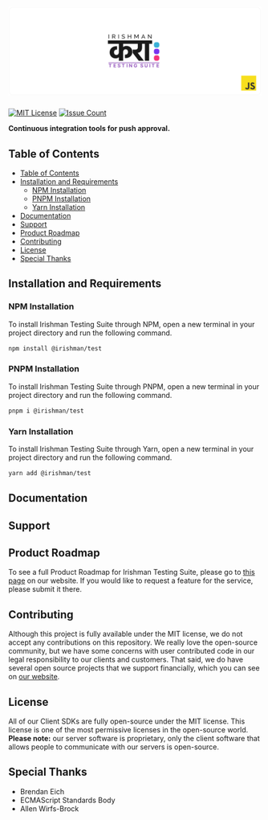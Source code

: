 # ![Irishman Testing Suite's JavaScript SDK](https://raw.githubusercontent.com/irishman-cloud/test-javascript/master/.github/banner.svg)

[![MIT License](https://img.shields.io/github/license/irishman-cloud/test-javascript)](https://github.com/irishman-cloud/test-javascript)
[![Issue Count](https://img.shields.io/gitea/issues/open/irishman-cloud/test-javascript)](https://github.com/irishman-cloud/test-javascript/issues)

<b align="center">Continuous integration tools for push approval.</b>

## Table of Contents

- [Table of Contents](#table-of-contents)
- [Installation and Requirements](#installation-and-requirements)
  - [NPM Installation](#npm-installation)
  - [PNPM Installation](#pnpm-installation)
  - [Yarn Installation](#yarn-installation)
- [Documentation](#documentation)
- [Support](#support)
- [Product Roadmap](#product-roadmap)
- [Contributing](#contributing)
- [License](#license)
- [Special Thanks](#special-thanks)

## Installation and Requirements

### NPM Installation

To install Irishman Testing Suite through NPM, open a new terminal in your project directory and run the following command.

```bash
npm install @irishman/test
```

### PNPM Installation

To install Irishman Testing Suite through PNPM, open a new terminal in your project directory and run the following command.

```bash
pnpm i @irishman/test
```

### Yarn Installation

To install Irishman Testing Suite through Yarn, open a new terminal in your project directory and run the following command.

```bash
yarn add @irishman/test
```

## Documentation

## Support

## Product Roadmap

To see a full Product Roadmap for Irishman Testing Suite, please go to [this page](https://irishman.cloud/service/test/roadmap) on our website. If you would like to request a feature for the service, please submit it there.

## Contributing

Although this project is fully available under the MIT license, we do not accept any contributions on this repository. We really love the open-source community, but we have some concerns with user contributed code in our legal responsibility to our clients and customers. That said, we do have several open source projects that we support financially, which you can see on [our website](https://irishman.cloud/).

## License

All of our Client SDKs are fully open-source under the MIT license. This license is one of the most permissive licenses in the open-source world. **Please note:** our server software is proprietary, only the client software that allows people to communicate with our servers is open-source.

## Special Thanks

- Brendan Eich
- ECMAScript Standards Body
- Allen Wirfs-Brock
